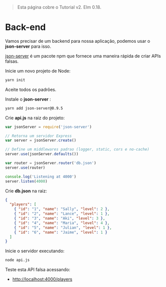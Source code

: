> Esta página cobre o Tutorial v2. Elm 0.18.

# Back-end

Vamos precisar de um backend para nossa aplicação, podemos usar o __json-server__ para isso.

[json-server](https://github.com/typicode/json-server) é um pacote npm que fornece uma maneira rápida de criar APIs falsas.

Inicie um novo projeto de Node:

```bash
yarn init
```

Aceite todos os padrões.

Instale o __json-server__ :

```bash
yarn add json-server@0.9.5
```

Crie __api.js__ na raiz do projeto:

```js
var jsonServer = require('json-server')

// Retorna um servidor Express
var server = jsonServer.create()

// Define um middlewares padrao (logger, static, cors e no-cache)
server.use(jsonServer.defaults())

var router = jsonServer.router('db.json')
server.use(router)

console.log('Listening at 4000')
server.listen(4000)
```

Crie __db.json__ na raiz:

```json
{
  "players": [
    { "id": "1", "name": "Sally", "level": 2 },
    { "id": "2", "name": "Lance", "level": 1 },
    { "id": "3", "name": "Aki", "level": 3 },
    { "id": "4", "name": "Maria", "level": 4 },
    { "id": "5", "name": "Julian", "level": 1 },
    { "id": "6", "name": "Jaime", "level": 1 }
  ]
}
```

Inicie o servidor executando:

```bash
node api.js
```

Teste esta API falsa acessando:

- <http://localhost:4000/players>
